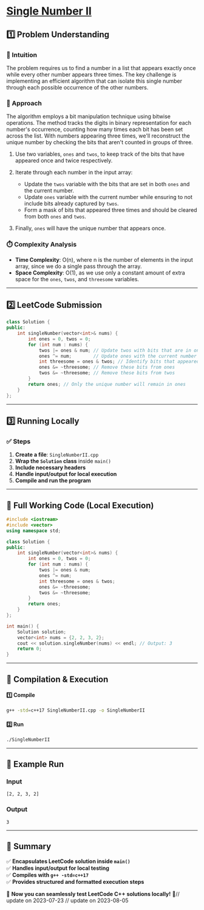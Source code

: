 # **[Single Number II](https://leetcode.com/problems/single-number-ii/description/)**  

## **1️⃣ Problem Understanding**  
### **📌 Intuition**  
The problem requires us to find a number in a list that appears exactly once while every other number appears three times. The key challenge is implementing an efficient algorithm that can isolate this single number through each possible occurrence of the other numbers.

### **🚀 Approach**  
The algorithm employs a bit manipulation technique using bitwise operations. The method tracks the digits in binary representation for each number's occurrence, counting how many times each bit has been set across the list. With numbers appearing three times, we'll reconstruct the unique number by checking the bits that aren't counted in groups of three.

1. Use two variables, `ones` and `twos`, to keep track of the bits that have appeared once and twice respectively.
  
2. Iterate through each number in the input array:
   - Update the `twos` variable with the bits that are set in both `ones` and the current number.
   - Update `ones` variable with the current number while ensuring to not include bits already captured by `twos`.
   - Form a mask of bits that appeared three times and should be cleared from both `ones` and `twos`.

3. Finally, `ones` will have the unique number that appears once.

### **⏱️ Complexity Analysis**  
- **Time Complexity**: O(n), where n is the number of elements in the input array, since we do a single pass through the array.
- **Space Complexity**: O(1), as we use only a constant amount of extra space for the `ones`, `twos`, and `threesome` variables.  

---  

## **2️⃣ LeetCode Submission**  
```cpp
class Solution {
public:
    int singleNumber(vector<int>& nums) {
        int ones = 0, twos = 0;
        for (int num : nums) {
            twos |= ones & num; // Update twos with bits that are in ones and current number
            ones ^= num;        // Update ones with the current number
            int threesome = ones & twos; // Identify bits that appeared three times
            ones &= ~threesome; // Remove these bits from ones
            twos &= ~threesome; // Remove these bits from twos
        }
        return ones; // Only the unique number will remain in ones
    }
};  
```  

---  

## **3️⃣ Running Locally**  
### **✅ Steps**  
1. **Create a file**: `SingleNumberII.cpp`  
2. **Wrap the `Solution` class** inside `main()`  
3. **Include necessary headers**  
4. **Handle input/output for local execution**  
5. **Compile and run the program**  

---  

## **📝 Full Working Code (Local Execution)**  
```cpp
#include <iostream>
#include <vector>
using namespace std;

class Solution {
public:
    int singleNumber(vector<int>& nums) {
        int ones = 0, twos = 0;
        for (int num : nums) {
            twos |= ones & num; 
            ones ^= num;        
            int threesome = ones & twos;
            ones &= ~threesome; 
            twos &= ~threesome; 
        }
        return ones; 
    }
};

int main() {
    Solution solution;
    vector<int> nums = {2, 2, 3, 2};
    cout << solution.singleNumber(nums) << endl; // Output: 3
    return 0;
}  
```  

---  

## **🔧 Compilation & Execution**  
#### **1️⃣ Compile**  
```bash
g++ -std=c++17 SingleNumberII.cpp -o SingleNumberII
```  

#### **2️⃣ Run**  
```bash
./SingleNumberII
```  

---  

## **🎯 Example Run**  
### **Input**  
```
[2, 2, 3, 2]
```  
### **Output**  
```
3
```  

---  

## **📌 Summary**  
✅ **Encapsulates LeetCode solution inside `main()`**  
✅ **Handles input/output for local testing**  
✅ **Compiles with `g++ -std=c++17`**  
✅ **Provides structured and formatted execution steps**  

🚀 **Now you can seamlessly test LeetCode C++ solutions locally!** 🚀// update on 2023-07-23
// update on 2023-08-05
